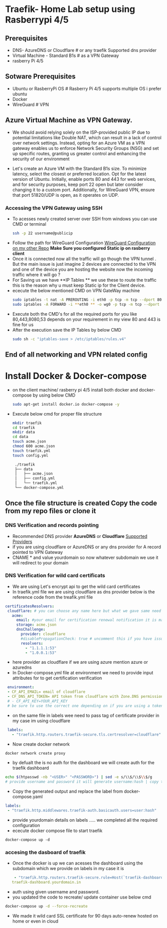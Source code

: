 # Traefik- Home Lab setup using Rasberrypi 4/5


## Prerequisites

- DNS- AzureDNS or Cloudflare # or any traefik Supported dns provider
- Virtual Machine - Standard B1s # as a VPN Gateway
- rasberry Pi 4/5

## Sotware Prerequisites
- Ubuntu or RasberryPi OS # Rasberry Pi 4/5 supports multiple OS i prefer ubuntu
- Docker
- WireGuard # VPN 


## Azure Virtual Machine as VPN Gateway.

  - We should avoid relying solely on the ISP-provided public IP due to potential limitations like Double NAT, which can result in a lack of control over network settings. Instead, opting for an Azure VM as a VPN gateway enables us to enforce Network Security Groups (NSG) and set up specific routes, granting us greater control and enhancing the security of our environment

  - Let's create an Azure VM with the Standard B1s size. To minimize latency, select the closest or preferred location. Opt for the latest version of Ubuntu. Initially, enable ports 80 and 443 for web services, and for security purposes, keep port 22 open but later consider changing it to a custom port. Additionally, for WireGuard VPN, ensure that port 51820/UDP is open, as it operates on UDP.

  ### Accessing the VPN Gateway using SSH
  - To acesses newly created server over SSH from windows you can use CMD or terminal 
     ``` bash
    ssh -p 22 username@publicip 
    ```
  - Follow the path for WireGuard Configuration [WireGuard Configuration on my other Repo](https://github.com/chaitanyayeleti/WireGuard) **Make Sure you configured Static ip on rasberry client**
  - Once it is connected now all the traffic will go though the VPN tunnel . But the  main issue is just imagine 2 devices are connected to the VPN and one of the device you are hosting the website now the incoming traffic where it will go ?
  - For Saving us we have **IP Tables ** we use these to route the traffic this is the reason why u must keep Static ip for the Client device.
  - ececute the below mentioned CMD on VPN GateWay machine
    ``` bash
    sudo iptables -t nat -A PREROUTING -i eth0 -p tcp -m tcp --dport 80 -j DNAT --to-destination 172.16.0.12:80 # you can use same port or port fowrding . eth0 and wg0 are the interface you are telling to forward the packet
    sudo iptables -A FORWARD -i **eth0 ** -o wg0 -p tcp -m tcp --dport 80 -j ACCEPT  # understand properly the highleted once for port forwarding happens
    ```
- Execute both the CMD's for all the required ports for you like 80,443,8080,53 depends on your requirement in my view 80 and 443 is fine for us
- After the execution save the IP Tables by below CMD
  ``` bash
  sudo sh -c "iptables-save > /etc/iptables/rules.v4"
  ```
## End of all networking and VPN related config 

# Install Docker & Docker-compose  
 - on the client machine/ rasberry pi 4/5 install both docker and docker-compose by using below CMD
   ``` bash
   sudo apt-get install docker.io docker-compose -y
   ```
 - Execute below cmd for proper file structure
   ``` bash
   mkdir traefik
   cd traefik
   mkdir data
   cd data
   touch acme.json
   chmod 600 acme.json
   touch traefik.yml
   touch config.yml
   ```

   ``` bash 
    ./traefik
    ├── data
    │   ├── acme.json
    │   ├── config.yml
    │   └── traefik.yml
    └── docker-compose.yml
   ```


## Once the file structure is created Copy the code from my repo files or clone it 

### DNS Verification and records pointing
 - Recommended DNS provider **AzureDNS** or **Cloudflare** [Supported Providers](https://go-acme.github.io/lego/dns/azuredns/)
 - if you are using cloudflare or AzureDNS or any dns provider for A record pointed to VPN Gateway
 - CNAME * and value yourdomain so now whatever subdomain we use it will redirect to your domain

 ### DNS Verification for wild card certificats 
 - We are using Let's encrypt api to get the wild card certificates
 - In traefik.yml file we are using cloudflare as dns provider below is the reference code from the treafik.yml file
 ``` yaml
 certificatesResolvers:
  cloudflare: # you can choose any name here but what we gave same need to provide input in docker-ccompose.yaml file
    acme:
      email: #your email for certification renewal notification it is mandatory
      storage: acme.json
      dnsChallenge:
        provider: cloudflare
        #disablePropagationCheck: true # uncomment this if you have issues pulling certificates through cloudflare, By setting this flag to true disables the need to wait for the propagation of the TXT record to all authoritative name servers.
        resolvers:
          - "1.1.1.1:53"
          - "1.0.0.1:53"
  ```
 - here provider as cloudflare if we are using azure mention azure or azuredns
 - In Docker-compose.yml file at environment we need to provide input attributes for to get certification verification

 ``` yaml
  environment:
  - CF_API_EMAIL= email of cloudflare 
  - CF_DNS_API_TOKEN= API token from cloudflare with Zone.DNS permission
  # - CF_API_KEY=YOUR_API_KEY
  # be sure to use the correct one depending on if you are using a token or key
 ```
 - on the same file in labels wee need to pass tag of certificate provider in my case im using cloudflare 
 ``` yaml 
  labels:
    - "traefik.http.routers.traefik-secure.tls.certresolver=cloudflare"
 ```
 - Now create docker network 
 ``` bash 
 docker network create proxy
 ```
 - by defualt the is no auth for the dashboard we will create auth for the traefik dashboard
 ``` bash 
 echo $(htpasswd -nb "<USER>" "<PASSWORD>") | sed -e s/\\$/\\$\\$/g
 # provide username and password it will generate username:hash | copy this
 ```
 - Copy the generated output and replace the label from docker-compose.yaml
 ``` yaml
 labels:
  - "traefik.http.middlewares.traefik-auth.basicauth.users=user:hash"
 ```
 - provide yourdomain details on labels ..... we completed all the required configuration 
 - ececute docker compose file to start traefik
 ```
 docker-compose up -d
 ```
### accesing the dasboard of traefik 
 - Once the docker is up we can acesses the dashboard using the subdomain which we provide on labels in my case it is  
 ``` yaml
     - "traefik.http.routers.traefik-secure.rule=Host(`traefik-dashboard.yourdomain.in`)"
    traefik-dashboard.yourdomain.in
 ```
 - auth using given username and password.
 - you updated the code to recreate/ update container use below cmd 

 ``` bash 
 docker-compose up -d --force-recreate
 ```

 - We made it wild card SSL certificate for 90 days auto-renew hosted on home or even in cloud 






